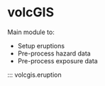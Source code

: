 # volcGIS

Main module to:

- Setup eruptions
- Pre-process hazard data
- Pre-process exposure data

::: volcgis.eruption